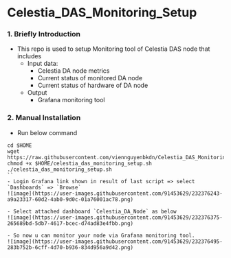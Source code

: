 # Celestia_DAS_Monitoring_Setup
### 1. Briefly Introduction
- This repo is used to setup Monitoring tool of Celestia DAS node that includes
  + Input data: 
    * Celestia DA node metrics
    * Current status of monitored DA node
    * Current status of hardware of DA node
  + Output
    * Grafana monitoring tool

### 2. Manual Installation
- Run below command
```
cd $HOME
wget https://raw.githubusercontent.com/viennguyenbkdn/Celestia_DAS_Monitoring_Setup/main/celestia_das_monitoring_setup.sh
chmod +x $HOME/celestia_das_monitoring_setup.sh
./celestia_das_monitoring_setup.sh
``
- Login Grafana link shown in result of last script => select `Dashboards` => `Browse`
![image](https://user-images.githubusercontent.com/91453629/232376243-a9a23317-60d2-4ab0-9d0c-01a76001ac78.png)

- Select attached dashboard `Celestia_DA_Node` as below
![image](https://user-images.githubusercontent.com/91453629/232376375-265689bd-5db7-4617-bcec-d74ad83e4fbb.png)

- So now u can monitor your node via Grafana monitoring tool.
![image](https://user-images.githubusercontent.com/91453629/232376495-283b752b-6cff-4d70-b936-834d956a9d42.png)

